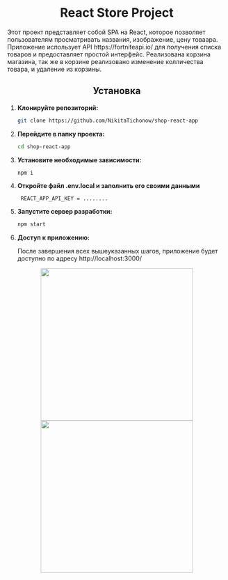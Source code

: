 <h1 align="center">React Store Project</h1>
Этот проект представляет собой SPA на React, которое позволяет пользователям просматривать названия, изображение, цену товаара. Приложение использует API https://fortniteapi.io/ для получения списка товаров и предоставляет простой интерфейс. Реализована корзина магазина, так же в корзине реализовано изменение колличества товара, и удаление из корзины. 

<h2 align="center">Установка</h2>

1. **Клонируйте репозиторий:**
    ```bash
    git clone https://github.com/NikitaTichonow/shop-react-app

2. **Перейдите в папку проекта:**
    ```bash
    cd shop-react-app

3. **Установите необходимые зависимости:**
     ```bash
    npm i    
   
5. **Откройте файл .env.local и заполнить его своими данными**
   ```env
    REACT_APP_API_KEY = ........

6. **Запустите сервер разработки:**
    ```bash
    npm start
    
7. **Доступ к приложению:**
   
    После завершения всех вышеуказанных шагов, приложение будет доступно по адресу http://localhost:3000/

<p align="center">
  <img src="images_store/game-shop1.jpg" width="350">
  <img src="images_store/game-shop2.jpg" width="350">
</p>
